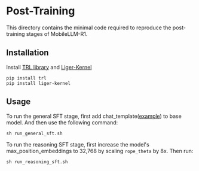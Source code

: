 # Post-Training

This directory contains the minimal code required to reproduce the post-training stages of MobileLLM-R1.

## Installation
Install [TRL library](https://github.com/huggingface/trl/tree/main) and [Liger-Kernel](https://github.com/linkedin/Liger-Kernel)
```
pip install trl
pip install liger-kernel
```
## Usage
To run the general SFT stage, first add chat_template([example](https://huggingface.co/facebook/MobileLLM-R1-950M/blob/main/chat_template.jinja)) to base model. And then use the following command:
```
sh run_general_sft.sh
```
To run the reasoning SFT stage, first increase the model's max_position_embeddings to 32,768 by scaling ```rope_theta``` by 8x. Then run:
```
sh run_reasoning_sft.sh
```

